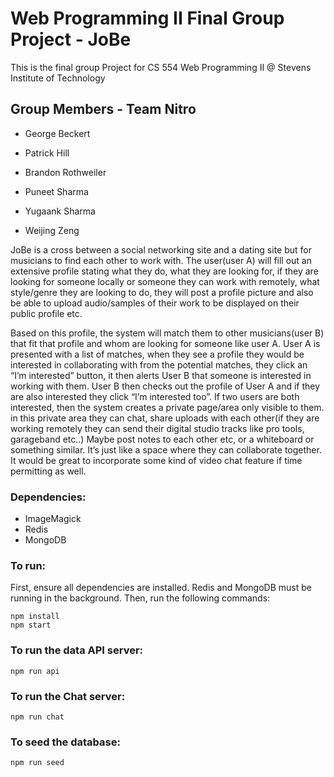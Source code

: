 # Web Programming II Final Group Project - JoBe

This is the final group Project for CS 554 Web Programming II @ Stevens Institute of Technology

## Group Members - Team Nitro

* George Beckert

* Patrick Hill

* Brandon Rothweiler

* Puneet Sharma

* Yugaank Sharma

* Weijing Zeng

JoBe is a cross between a social networking site and a dating site but for musicians to find each other to work with. The user(user A) will fill out an extensive profile stating what they do, what they are looking for, if they are looking for someone locally or someone they can work with remotely, what style/genre they are looking to do, they will post a profile picture and also be able to upload audio/samples of their work to be displayed on their public profile etc.

Based on this profile, the system will match them to other musicians(user B) that fit that profile and whom are looking for someone like user A. User A is presented with a list of matches, when they see a profile they would be interested in collaborating with from the potential matches, they click an “I’m interested” button, it then alerts User B that someone is interested in working with them. User B then checks out the profile of User A and if they are also interested they click “I’m interested too”. If two users are both interested, then the system creates a private page/area only visible to them. in this private area they can chat, share uploads with each other(if they are working remotely they can send their digital studio tracks like pro tools, garageband etc..) Maybe post notes to each other etc, or a whiteboard or something similar. It’s just like a space where they can collaborate together. It would be great to incorporate some kind of video chat feature if time permitting as well.

### Dependencies:
* ImageMagick
* Redis
* MongoDB

### To run:

First, ensure all dependencies are installed. Redis and MongoDB must be running in the background. Then, run the following commands:

```
npm install
npm start
```

### To run the data API server:

```
npm run api
```

### To run the Chat server:

```
npm run chat
```

### To seed the database:

```
npm run seed
```